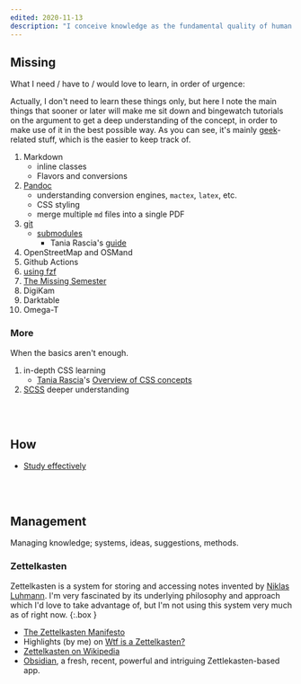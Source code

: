 ```yaml
---
edited: 2020-11-13
description: "I conceive knowledge as the fundamental quality of human life. It should be searched, managed, and preserved as a treasure, since it is the most valuable capability we have, together with love. Here, I collect <strong><em>meta-knowledge</em></strong> data, or better <em>Epistemology</em> annotations, which are knowledge insights about knowledge itself, and how to deal with it."
---
```

## Missing

What I need / have to / would love to learn, in order of urgence:

Actually, I don't need to learn these things only, but here I note the main things that sooner or later will make me sit down and bingewatch tutorials on the argument to get a deep understanding of the concept, in order to make use of it in the best possible way. As you can see, it's mainly [geek](/geek "Geek tag page")-related stuff, which is the easier to keep track of.

1. Markdown
	- inline classes
	- Flavors and conversions
1. [Pandoc](https://pandoc.org/)
	- understanding conversion engines, `mactex`, `latex`, etc.
	- CSS styling
	- merge multiple `md` files into a single PDF
1. [git](https://git-scm.com)
	- [submodules](https://git-scm.com/book/en/v2/Git-Tools-Submodules)
		- Tania Rascia's [guide](https://www.taniarascia.com/git-submodules-private-content/)
1. OpenStreetMap and OSMand
1. Github Actions
1. [using fzf](https://www.youtube.com/watch?v=qgG5Jhi_Els)
1. [The Missing Semester](https://missing.csail.mit.edu/)
1. DigiKam
1. Darktable
1. Omega-T

### More

When the basics aren't enough.

1. in-depth CSS learning
	- [Tania Rascia](https://taniarascia.com)'s [Overview of CSS concepts](https://www.taniarascia.com/overview-of-css-concepts/)
1. [SCSS](https://sass-lang.com/) deeper understanding

<br>
<br>

## How

- [Study effectively](https://youtu.be/IlU-zDU6aQ0)

<br>
<br>

## Management

Managing knowledge; systems, ideas, suggestions, methods.

### Zettelkasten

Zettelkasten is a system for storing and accessing notes invented by [Niklas Luhmann](https://en.wikipedia.org/wiki/Niklas_Luhmann "Niklas Luhmann on Wikipedia"). I'm very fascinated by its underlying philosophy and approach which I'd love to take advantage of, but I'm not using this system very much as of right now.
{:.box }

- [The Zettelkasten Manifesto](https://youtu.be/c5Tst3-zcWI)
- Highlights (by me) on [Wtf is a Zettelkasten?](https://via.hypothes.is/https://www.zettlr.com/post/what-is-a-zettelkasten)
- [Zettelkasten on Wikipedia](https://en.wikipedia.org/wiki/Zettelkasten)
- [Obsidian](https://obsidian.md), a fresh, recent, powerful and intriguing Zettlekasten-based app.
